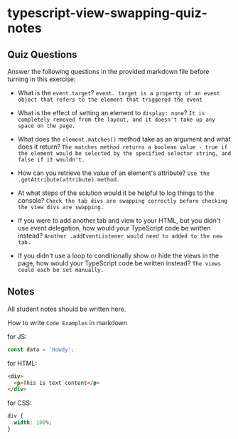 # typescript-view-swapping-quiz-notes

## Quiz Questions

Answer the following questions in the provided markdown file before turning in this exercise:

- What is the `event.target`?
  `event. target is a property of an event object that refers to the element that triggered the event`

- What is the effect of setting an element to `display: none`?
  `It is completely removed from the layout, and it doesn't take up any space on the page.`

- What does the `element.matches()` method take as an argument and what does it return?
  `The matches method returns a boolean value - true if the element would be selected by the specified selector string, and false if it wouldn't.`

- How can you retrieve the value of an element's attribute?
  `Use the .getAttribute(attribute) method.`

- At what steps of the solution would it be helpful to log things to the console?
  `Check the tab divs are swapping correctly before checking the view divs are swapping.`

- If you were to add another tab and view to your HTML, but you didn't use event delegation, how would your TypeScript code be written instead?
  `Another .addEventListener would need to added to the new tab.`

- If you didn't use a loop to conditionally show or hide the views in the page, how would your TypeScript code be written instead?
  `The views could each be set manually.`

## Notes

All student notes should be written here.

How to write `Code Examples` in markdown

for JS:

```javascript
const data = 'Howdy';
```

for HTML:

```html
<div>
  <p>This is text content</p>
</div>
```

for CSS:

```css
div {
  width: 100%;
}
```
